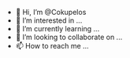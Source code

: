 - 👋 Hi, I’m @Cokupelos
- 👀 I’m interested in ...
- 🌱 I’m currently learning ...
- 💞️ I’m looking to collaborate on ...
- 📫 How to reach me ...

<!---
Cokupelos/Cokupelos is a ✨ special ✨ repository because its `README.md` (this file) appears on your GitHub profile.
You can click the Preview link to take a look at your changes.
--->
